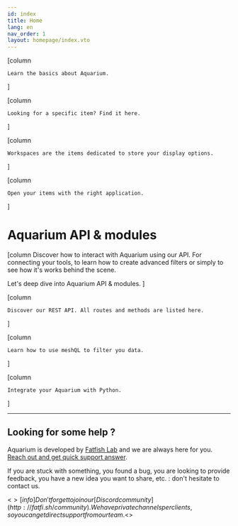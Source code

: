 ```yaml
---
id: index
title: Home
lang: en
nav_order: 1
layout: homepage/index.vto
---
```


[column
```card [<span class="aq-icon">flag</span> Introduction](./web/introduction.md)
Learn the basics about Aquarium.
```
]

[column
```card [<span class="aq-icon">category</span> Items](./web/items/index.md)
Looking for a specific item? Find it here.
```
]

[column
```card [<span class="aq-icon">chrome_reader_mode</span> Workspaces](./web/workspaces/index.md)
Workspaces are the items dedicated to store your display options.
```
]

[column
```card [<span class="aq-icon">apps</span> Applications](./web/applications/index.md)
Open your items with the right application.
```
]

# Aquarium API & modules

[column
Discover how to interact with Aquarium using our API. For connecting your tools, to learn how to create advanced filters or simply to see how it's works behind the scene.

Let's deep dive into Aquarium API & modules.
]

[column
```card [<span class="aq-icon">api</span> REST API](./api/rest.md)
Discover our REST API. All routes and methods are listed here.
```
]

[column
```card [<span class="aq-icon outline">speed</span> meshQL](./api/meshql.md)
Learn how to use meshQL to filter you data.
```
]

[column
```card [<span class="aq-icon">code</span> Python](./api/modules/python.md)
Integrate your Aquarium with Python.
```
]

---

## Looking for some help ?

Aquarium is developed by [Fatfish Lab](https://fatfi.sh) and we are always here for you. [Reach out and get quick support answer](./contact.md).

If you are stuck with something, you found a bug, you are looking to provide feedback, you have a new idea you want to share, etc. : don't hesitate to contact us.

<$>[info]
Don't forget to join our [Discord community](http://fatfi.sh/community). We have private channels per clients, so you can get direct support from our team.
<$>
